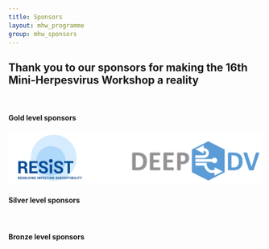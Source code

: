 ```yaml
---
title: Sponsors
layout: mhw_programme
group: mhw_sponsors
---
```


## Thank you to our sponsors for making the 16th Mini-Herpesvirus Workshop a reality

<br />


#### Gold level sponsors


<img class="img-fluid" src="/static/img/mhw/gold.jpg" alt="Gold Sponsors">


<br />


#### Silver level sponsors


<br />


#### Bronze level sponsors


